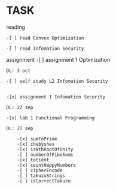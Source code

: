 # TASK
reading

	-[ ] read Convex Optimization

	-[ ] read Infomation Security

assignment
	-[ ] assignment 1 Optimization

	DL: 3 oct

	-[ ] self study L2 Infomation Security


	-[x] assignment 1 Infomation Security

	DL: 22 sep

	-[x] lab 1 Functional Programming

	DL: 27 sep

		-[x] sumToPrime
		-[x] chebyshev
		-[x] isNthRootOfUnity
		-[ ] numberOfFiboSums
		-[x] totient
		-[x] countHappyNumbers
		-[ ] cipherEncode
		-[ ] takuzuStrings
		-[ ] isCorrectTakuzu
	
	
